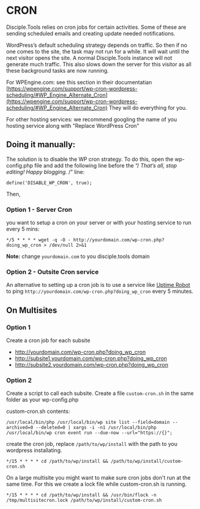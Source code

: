 # CRON

Disciple.Tools relies on cron jobs for certain activities. Some of these are sending scheduled emails and creating update needed notifications.

WordPress’s default scheduling strategy depends on traffic. So then if no one comes to the site, the task may not run for a while. It will wait until the next visitor opens the site. A normal Disciple.Tools instance will not generate much traffic. This also slows down the server for this visitor as all these background tasks are now running.


For WPEngine.com: see this section in their documentatian [https://wpengine.com/support/wp-cron-wordpress-scheduling/#WP_Engine_Alternate_Cron](https://wpengine.com/support/wp-cron-wordpress-scheduling/#WP_Engine_Alternate_Cron)
They will do everything for you.

For other hosting services: we recommend googling the name of you hosting service along with "Replace WordPress Cron"

## Doing it manually:

The solution is to disable the WP cron strategy. To do this, open the wp-config.php file and add the following line before the “/ _That’s all, stop editing! Happy blogging._ /” line:

`define('DISABLE_WP_CRON', true);`

Then,

### Option 1 - Server Cron

you want to setup a cron on your server or with your hosting service to run every 5 mins:

`*/5 * * * * wget -q -O - http://yourdomain.com/wp-cron.php?doing_wp_cron > /dev/null 2>&1`

**Note:** change `yourdomain.com` to you disciple.tools domain


### Option 2 - Outsite Cron service

An alternative to setting up a cron job is to use a service like [Uptime Robot](https://uptimerobot.com/) to ping `http://yourdomain.com/wp-cron.php?doing_wp_cron` every 5 minutes.


## On Multisites

### Option 1 
Create a cron job for each subsite
- http://yourdomain.com/wp-cron.php?doing_wp_cron
- http://subsite1.yourdomain.com/wp-cron.php?doing_wp_cron
- http://subsite2.yourdomain.com/wp-cron.php?doing_wp_cron

### Option 2
Create a script to call each subsite.
Create a file `custom-cron.sh` in the same folder as your wp-config.php

custom-cron.sh contents:
```
/usr/local/bin/php /usr/local/bin/wp site list --field=domain --archived=0 --deleted=0 | xargs -i -n1 /usr/local/bin/php /usr/local/bin/wp cron event run --due-now --url="https://{}";
```

create the cron job, replace `/path/to/wp/install` with the path to you wordpress installating.

`*/15 * * * * cd /path/to/wp/install && /path/to/wp/install/custom-cron.sh`

On a large multisite you might want to make sure cron jobs don't run at the same time. For this we create a lock file while custom-cron.sh is running.

`*/15 * * * * cd /path/to/wp/install && /usr/bin/flock -n /tmp/multisitecron.lock /path/to/wp/install/custom-cron.sh`

